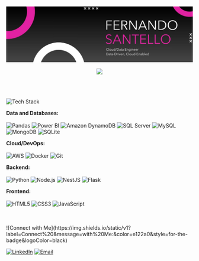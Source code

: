 ![background](https://github.com/fernandoSantello/fernandoSantello/blob/main/resources/Fernando%20-%20Background.jpg)

<p align="center">
  <a href="https://portifolio.fernandosantello.com/" target="_blank">
    <img src="https://img.shields.io/static/v1?label=Check%20out%20my&message=Portifolio&color=%23e122a0&style=for-the-badge&logoColor=black"/>
  </a>
</p>
<br>
<br>

![Tech Stack](https://img.shields.io/static/v1?label=Tech%20&message=Stack:&color=white&style=for-the-badge&logoColor=black)

<b>Data and Databases:</b>
<br>
<br>
![Pandas](https://img.shields.io/badge/pandas-%23150458.svg?style=for-the-badge&logo=pandas&logoColor=white)
![Power BI](https://img.shields.io/badge/power_bi-F2C811?style=for-the-badge&logo=powerbi&logoColor=black)
![Amazon DynamoDB](https://img.shields.io/badge/Amazon%20DynamoDB-4053D6?style=for-the-badge&logo=Amazon%20DynamoDB&logoColor=white)
![SQL Server](https://img.shields.io/badge/Microsoft%20SQL%20Server-CC2927?style=for-the-badge&logo=microsoft%20sql%20server&logoColor=white)
![MySQL](https://img.shields.io/badge/mysql-%2300f.svg?style=for-the-badge&logo=mysql&logoColor=white)
![MongoDB](https://img.shields.io/badge/MongoDB-4EA94B?style=for-the-badge&logo=mongodb&logoColor=white)
![SQLite](https://img.shields.io/badge/-SQLite-003B57?style=flat&logo=sqlite&logoColor=white)

<b>Cloud/DevOps:</b>
<br>
<br>
![AWS](https://img.shields.io/badge/AWS-%23FF9900.svg?style=for-the-badge&logo=amazon-aws&logoColor=white)
![Docker](https://img.shields.io/badge/docker-%230db7ed.svg?style=for-the-badge&logo=docker&logoColor=white)
![Git](https://img.shields.io/badge/git-%23F05033.svg?style=for-the-badge&logo=git&logoColor=white)

<b>Backend:</b>
<br>
<br>
![Python](https://img.shields.io/badge/Python-3776AB?style=for-the-badge&logo=python&logoColor=white)
![Node.js](https://img.shields.io/badge/Node.js-43853D?style=for-the-badge&logo=node.js&logoColor=white)
![NestJS](https://img.shields.io/badge/nestjs-%23E0234E.svg?style=for-the-badge&logo=nestjs&logoColor=white)
![Flask](https://img.shields.io/badge/Flask-000000?style=for-the-badge&logo=flask&logoColor=white)

<b>Frontend:</b>
<br>
<br>
![HTML5](https://img.shields.io/badge/HTML5-E34F26?style=for-the-badge&logo=html5&logoColor=white)
![CSS3](https://img.shields.io/badge/CSS3-1572B6?style=for-the-badge&logo=css3&logoColor=white)
![JavaScript](https://img.shields.io/badge/JavaScript-323330?style=for-the-badge&logo=javascript&logoColor=F7DF1E)

<br>
<br>
![Connect with Me](https://img.shields.io/static/v1?label=Connect%20&message=with%20Me:&color=e122a0&style=for-the-badge&logoColor=black)
<br>
<p align="left">
<a href="https://www.linkedin.com/in/fernando-santello/" target="_blank"><img alt="LinkedIn" src="https://img.shields.io/badge/LinkedIn-0077B5?style=flat&logo=linkedin&logoColor=white" /></a>
<a href="mailto:fersrp1964@gmail.com"><img alt="Email" src="https://img.shields.io/badge/Email-D14836?style=flat&logo=minutemailer&logoColor=white" /></a>
</p>
